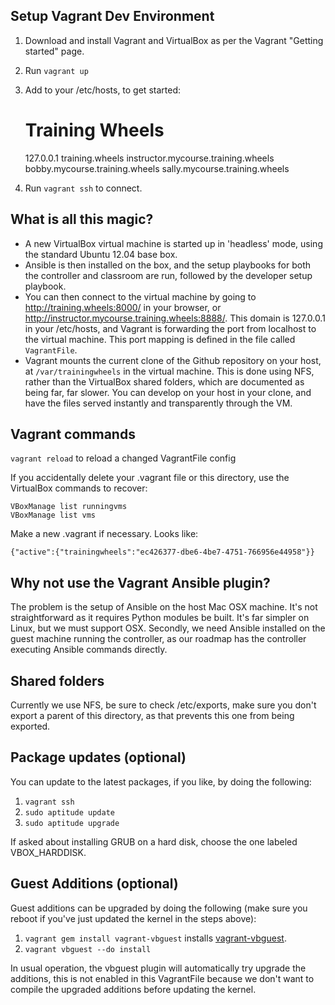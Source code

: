 Setup Vagrant Dev Environment
-----------------------------

1. Download and install Vagrant and VirtualBox as per the Vagrant "Getting started" page.
2. Run `vagrant up`
3. Add to your /etc/hosts, to get started:

    # Training Wheels
    127.0.0.1  training.wheels instructor.mycourse.training.wheels bobby.mycourse.training.wheels sally.mycourse.training.wheels

4. Run `vagrant ssh` to connect.

What is all this magic?
-----------------------

* A new VirtualBox virtual machine is started up in 'headless' mode, using the standard Ubuntu 12.04 base box.
* Ansible is then installed on the box, and the setup playbooks for both the controller and classroom are run, followed by the developer setup playbook.
* You can then connect to the virtual machine by going to http://training.wheels:8000/ in your browser, or http://instructor.mycourse.training.wheels:8888/. This domain is 127.0.0.1 in your /etc/hosts, and Vagrant is forwarding the port from localhost to the virtual machine. This port mapping is defined in the file called `VagrantFile`.
* Vagrant mounts the current clone of the Github repository on your host, at `/var/trainingwheels` in the virtual machine. This is done using NFS, rather than the VirtualBox shared folders, which are documented as being far, far slower. You can develop on your host in your clone, and have the files served instantly and transparently through the VM.

Vagrant commands
----------------

`vagrant reload` to reload a changed VagrantFile config

If you accidentally delete your .vagrant file or this directory, use the VirtualBox commands to recover:

    VBoxManage list runningvms
    VBoxManage list vms

Make a new .vagrant if necessary. Looks like:

    {"active":{"trainingwheels":"ec426377-dbe6-4be7-4751-766956e44958"}}

Why not use the Vagrant Ansible plugin?
---------------------------------------

The problem is the setup of Ansible on the host Mac OSX machine. It's not straightforward as it requires Python modules be built. It's far simpler on Linux, but we must support OSX. Secondly, we need Ansible installed on the guest machine running the controller, as our roadmap has the controller executing Ansible commands directly.

Shared folders
--------------

Currently we use NFS, be sure to check /etc/exports, make sure you don't export a parent of this directory, as that prevents this one from being exported.

Package updates (optional)
--------------------------

You can update to the latest packages, if you like, by doing the following:

1. `vagrant ssh`
2. `sudo aptitude update`
2. `sudo aptitude upgrade`

If asked about installing GRUB on a hard disk, choose the one labeled VBOX_HARDDISK.

Guest Additions (optional)
--------------------------

Guest additions can be upgraded by doing the following (make sure you reboot if you've just updated the kernel in the steps above):

1. `vagrant gem install vagrant-vbguest` installs [vagrant-vbguest](https://github.com/dotless-de/vagrant-vbguest).
2. `vagrant vbguest --do install`

In usual operation, the vbguest plugin will automatically try upgrade the additions, this is not enabled in this VagrantFile because we don't want to compile the upgraded additions before updating the kernel.
